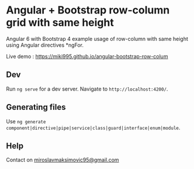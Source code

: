# Angular + Bootstrap row-column grid with same height

Angular 6 with Bootstrap 4 example usage of row-column with same height using Angular directives *ngFor.

Live demo : https://miki995.github.io/angular-bootstrap-row-colum

## Dev

Run `ng serve` for a dev server. Navigate to `http://localhost:4200/`. 

## Generating files

Use `ng generate component|directive|pipe|service|class|guard|interface|enum|module`.

## Help

Contact on miroslavmaksimovic95@gmail.com

